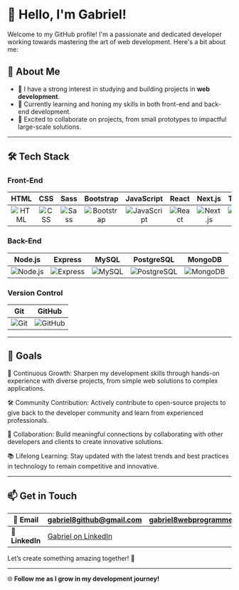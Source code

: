 # 👋 Hello, I'm Gabriel!

Welcome to my GitHub profile! I'm a passionate and dedicated developer working towards mastering the art of web development. Here's a bit about me:

## 🌟 About Me
- 👀 I have a strong interest in studying and building projects in **web development**.
- 🌱 Currently learning and honing my skills in both front-end and back-end development.
- 💞️ Excited to collaborate on projects, from small prototypes to impactful large-scale solutions.

---

## 🛠️ Tech Stack

### **Front-End**
| HTML | CSS | Sass | Bootstrap | JavaScript | React | Next.js | TypeScript |
|:----:|:---:|:----:|:---------:|:----------:|:-----:|:-------:|:----------:|
| ![HTML](https://img.shields.io/badge/-HTML-E34F26?style=for-the-badge&logo=html5&logoColor=white) | ![CSS](https://img.shields.io/badge/-CSS-1572B6?style=for-the-badge&logo=css3&logoColor=white) | ![Sass](https://img.shields.io/badge/-Sass-CC6699?style=for-the-badge&logo=sass&logoColor=white) | ![Bootstrap](https://img.shields.io/badge/-Bootstrap-7952B3?style=for-the-badge&logo=bootstrap&logoColor=white) | ![JavaScript](https://img.shields.io/badge/-JavaScript-F7DF1E?style=for-the-badge&logo=javascript&logoColor=black) | ![React](https://img.shields.io/badge/-React-61DAFB?style=for-the-badge&logo=react&logoColor=black) | ![Next.js](https://img.shields.io/badge/-Next.js-000000?style=for-the-badge&logo=nextdotjs&logoColor=white) | ![TypeScript](https://img.shields.io/badge/-TypeScript-3178C6?style=for-the-badge&logo=typescript&logoColor=white) |

### **Back-End**
| Node.js | Express | MySQL | PostgreSQL | MongoDB |
|:-------:|:-------:|:---:|:-----:|:----------:|
| ![Node.js](https://img.shields.io/badge/-Node.js-339933?style=for-the-badge&logo=nodedotjs&logoColor=white) | ![Express](https://img.shields.io/badge/-Express-000000?style=for-the-badge&logo=express&logoColor=white) | ![MySQL](https://img.shields.io/badge/-MySQL-4479A1?style=for-the-badge&logo=mysql&logoColor=white) | ![PostgreSQL](https://img.shields.io/badge/-PostgreSQL-336791?style=for-the-badge&logo=postgresql&logoColor=white) | ![MongoDB](https://img.shields.io/badge/-MongoDB-47A248?style=for-the-badge&logo=mongodb&logoColor=white) |

### **Version Control**
| Git | GitHub |
|:---:|:------:|
| ![Git](https://img.shields.io/badge/-Git-F05032?style=for-the-badge&logo=git&logoColor=white) | ![GitHub](https://img.shields.io/badge/-GitHub-181717?style=for-the-badge&logo=github&logoColor=white) |

---

## 🎯  Goals

🚀 Continuous Growth: Sharpen my development skills through hands-on experience with diverse projects, from simple web solutions to complex applications.

🛠️ Community Contribution: Actively contribute to open-source projects to give back to the developer community and learn from experienced professionals.

🤝 Collaboration: Build meaningful connections by collaborating with other developers and clients to create innovative solutions.

📚 Lifelong Learning: Stay updated with the latest trends and best practices in technology to remain competitive and innovative.

---

## 📫 Get in Touch

| 📧 **Email**    | [gabriel8github@gmail.com](mailto\:gabriel8github@gmail.com)             | [gabriel8webprogrammer@gmail.com](mailto\:gabriel8webprogrammer@gmail.com) |
| --------------- | ------------------------------------------------------------------------ | -------------------------------------------------------------------------- |
| 💼 **LinkedIn** | [Gabriel on LinkedIn](https://www.linkedin.com/in/gabrielwebprogrammer/) |                                                                            |

Let’s create something amazing together! 🚀


---

🌐 **Follow me as I grow in my development journey!**


